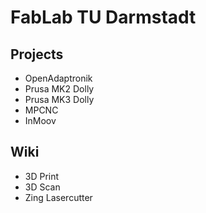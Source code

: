 # FabLab TU Darmstadt


## Projects

 - OpenAdaptronik
 - Prusa MK2 Dolly
 - Prusa MK3 Dolly
 - MPCNC
 - InMoov

## Wiki

 - 3D Print
 - 3D Scan
 - Zing Lasercutter
